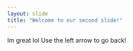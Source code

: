 ```yaml
---
layout: slide
title: "Welcome to our second slide!"
---
```

Im great lol
Use the left arrow to go back!
